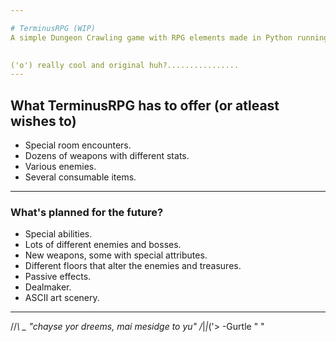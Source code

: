 ```yaml
---

# TerminusRPG (WIP)
A simple Dungeon Crawling game with RPG elements made in Python running in your terminal.

 
('o') really cool and original huh?................ 
---
```


## What TerminusRPG has to offer (or atleast wishes to)
  - Special room encounters.
  - Dozens of weapons with different stats.
  - Various enemies.
  - Several consumable items.

---

### What's planned for the future?
  - Special abilities.
  - Lots of different enemies and bosses.
  - New weapons, some with special attributes.
  - Different floors that alter the enemies and treasures.
  - Passive effects.
  - Dealmaker.
  - ASCII art scenery.








  ___
 //_\\ _  "chayse yor dreems, mai mesidge to yu"
/_|_|_('>                                     -Gurtle
 "   "